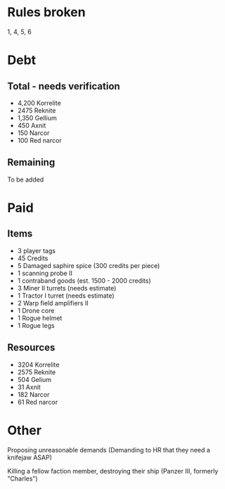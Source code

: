 # Rules broken
1, 4, 5, 6
# Debt
## Total - needs verification
- 4,200 Korrelite    
- 2475 Reknite
- 1,350 Gellium
- 450 Axnit
- 150 Narcor
- 100 Red narcor
## Remaining
To be added

# Paid


## Items
- 3 player tags
- 45 Credits
- 5 Damaged saphire spice (300 credits per piece)
- 1 scanning probe II
- 1 contraband goods (est. 1500 - 2000 credits)
- 3 Miner II turrets (needs estimate)
- 1 Tractor I turret (needs estimate)
- 2 Warp field amplifiers II
- 1 Drone core
- 1 Rogue helmet
- 1 Rogue legs
## Resources
- 3204 Korrelite
- 2575 Reknite
- 504 Gelium
- 31 Axnit
- 182 Narcor
- 61 Red narcor

# Other
Proposing unreasonable demands (Demanding to HR that they need a knifejaw ASAP)

Killing a fellow faction member, destroying their ship (Panzer III, formerly "Charles")
